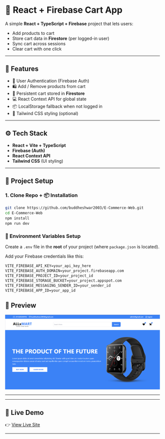 # 🛒 React + Firebase Cart App

A simple **React + TypeScript + Firebase** project that lets users:

- Add products to cart
- Store cart data in **Firestore** (per logged-in user)
- Sync cart across sessions
- Clear cart with one click

---

## 🚀 Features

- 🔑 User Authentication (Firebase Auth)
- 🛍️ Add / Remove products from cart
- 💾 Persistent cart stored in **Firestore**
- 💻 React Context API for global state
- 📦 LocalStorage fallback when not logged in
- 🎨 Tailwind CSS styling (optional)

---

## ⚙️ Tech Stack

- **React + Vite + TypeScript**
- **Firebase (Auth)**
- **React Context API**
- **Tailwind CSS** (UI styling)

---

## 📂 Project Setup

### 1. Clone Repo + 📦 Installation

```bash
git clone https://github.com/buddheshwar2003/E-Commerce-Web.git
cd E-Commerce-Web
npm install
npm run dev
```

### 🔑 Environment Variables Setup

Create a `.env` file in the **root** of your project (where `package.json` is located).

Add your Firebase credentials like this:

```env
VITE_FIREBASE_API_KEY=your_api_key_here
VITE_FIREBASE_AUTH_DOMAIN=your_project.firebaseapp.com
VITE_FIREBASE_PROJECT_ID=your_project_id
VITE_FIREBASE_STORAGE_BUCKET=your_project.appspot.com
VITE_FIREBASE_MESSAGING_SENDER_ID=your_sender_id
VITE_FIREBASE_APP_ID=your_app_id
```

## 📸 Preview

![Desktop Screenshot](src/assets/screenshots/image.png)

---

---
## 🔗 Live Demo

👉 [View Live Site](https://weather-api-website-one.vercel.app//)

---


